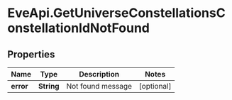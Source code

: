 # EveApi.GetUniverseConstellationsConstellationIdNotFound

## Properties
Name | Type | Description | Notes
------------ | ------------- | ------------- | -------------
**error** | **String** | Not found message | [optional] 


